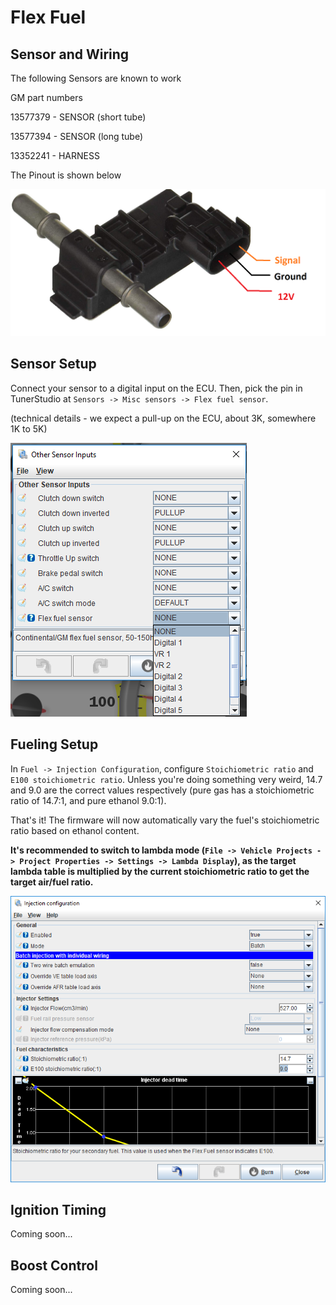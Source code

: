 # Flex Fuel

## Sensor and Wiring

The following Sensors are known to work

GM part numbers

13577379 - SENSOR (short tube)

13577394 - SENSOR (long tube)

13352241 - HARNESS

The Pinout is shown below

![pinout](Images/Flex_fuel_sensor_pinout.png)

## Sensor Setup

Connect your sensor to a digital input on the ECU. Then, pick the pin in TunerStudio at `Sensors -> Misc sensors -> Flex fuel sensor`.

(technical details - we expect a pull-up on the ECU, about 3K, somewhere 1K to 5K)

![sensor settings](Images/Flex_fuel_sensor.png)

## Fueling Setup

In `Fuel -> Injection Configuration`, configure `Stoichiometric ratio` and `E100 stoichiometric ratio`.  Unless you're doing something very weird, 14.7 and 9.0 are the correct values respectively (pure gas has a stoichiometric ratio of 14.7:1, and pure ethanol 9.0:1).

That's it! The firmware will now automatically vary the fuel's stoichiometric ratio based on ethanol content.

**It's recommended to switch to lambda mode (`File -> Vehicle Projects -> Project Properties -> Settings -> Lambda Display`), as the target lambda table is multiplied by the current stoichiometric ratio to get the target air/fuel ratio.**

![injection settings](Images/Flex_fuel_TS_injection_settings.png)

## Ignition Timing

Coming soon...

## Boost Control

Coming soon...
